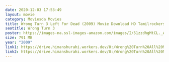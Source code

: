 ```yaml
---
date: 2020-12-03 17:53:49
layout: movie
category: Moviesda Movies
title: Wrong Turn 3 Left For Dead (2009) Movie Download HD Tamilrockers
seotitle: Wrong Turn 3
poster: https://images-na.ssl-images-amazon.com/images/I/51zzdhgMtCL._AC_.jpg
size: 791 MB
year: "2009"
link1: https://drive.himanshurahi.workers.dev/0:/Wrong%20Turn%20All%20Movies%20Collection%20(2003-2014)%20720p%20English%20BluRay%20KartiKing/3.%20Wrong%20Turn%203%20Left%20For%20Dead%20(2009)%20KartiKing%20Movies.DigitalMaza.Org.mkv
link2: https://drive.himanshurahi.workers.dev/0:/Wrong%20Turn%20All%20Movies%20Collection%20(2003-2014)%20720p%20English%20BluRay%20KartiKing/3.%20Wrong%20Turn%203%20Left%20For%20Dead%20(2009)%20KartiKing%20Movies.DigitalMaza.Org.mkv
---
```

